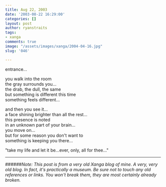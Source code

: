 ```yaml
---
title: Aug 22, 2003
date: '2003-08-22 16:29:00'
categories: []
layout: post
author: ryanstraits
tags:
- xanga
comments: true
image: "/assets/images/xanga/2004-04-16.jpg"
slug: '046'

---
```

<P>entrance...</P>

<!-- break -->

<P>you walk into the room<BR>the gray surrounds you...<BR>the drab, the dull, the same<BR>but something is different this time<BR>something feels different...</P>
<P>and then you see it...<BR>a face shining brighter than all the rest...<BR>this presence is noted<BR>in an unknown part of your brain...<BR>you move on...<BR>but for some reason you don't want to<BR>something is keeping you there...<BR></P>
<P>"take my life and let it be...ever, only, all for thee..."</P>

---

######*Note: This post is from a very old Xanga blog of mine. A very, very old blog. In fact, it's practically a museum. Be sure not to touch any old references or links. You won't break them, they are most certainly already broken.*